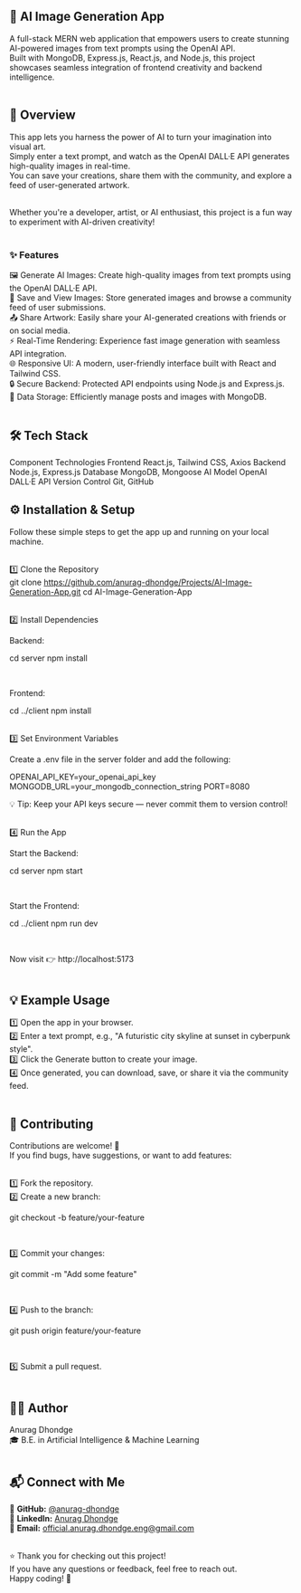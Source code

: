 ## 🧠 AI Image Generation App <br>

A full-stack MERN web application that empowers users to create stunning AI-powered images from text prompts using the OpenAI API. <br>
Built with MongoDB, Express.js, React.js, and Node.js, this project showcases seamless integration of frontend creativity and backend intelligence. <br><br>

## 🚀 Overview <br>

This app lets you harness the power of AI to turn your imagination into visual art. <br>
Simply enter a text prompt, and watch as the OpenAI DALL·E API generates high-quality images in real-time. <br>
You can save your creations, share them with the community, and explore a feed of user-generated artwork. <br><br>

Whether you're a developer, artist, or AI enthusiast, this project is a fun way to experiment with AI-driven creativity! <br><br>

### ✨ Features <br>

🖼️ Generate AI Images: Create high-quality images from text prompts using the OpenAI DALL·E API. <br>
💾 Save and View Images: Store generated images and browse a community feed of user submissions. <br>
📤 Share Artwork: Easily share your AI-generated creations with friends or on social media. <br>
⚡ Real-Time Rendering: Experience fast image generation with seamless API integration. <br>
🌐 Responsive UI: A modern, user-friendly interface built with React and Tailwind CSS. <br>
🔒 Secure Backend: Protected API endpoints using Node.js and Express.js. <br>
🧩 Data Storage: Efficiently manage posts and images with MongoDB. <br><br>

## 🛠️ Tech Stack <br>
Component	Technologies
Frontend	React.js, Tailwind CSS, Axios
Backend	Node.js, Express.js
Database	MongoDB, Mongoose
AI Model	OpenAI DALL·E API
Version Control	Git, GitHub


	
## ⚙️ Installation & Setup <br>

Follow these simple steps to get the app up and running on your local machine. <br><br>

1️⃣ Clone the Repository <br>
git clone https://github.com/anurag-dhondge/Projects/AI-Image-Generation-App.git
cd AI-Image-Generation-App

<br>
2️⃣ Install Dependencies <br>

Backend: <br>

cd server
npm install

<br>

Frontend: <br>

cd ../client
npm install

<br>
3️⃣ Set Environment Variables <br>

Create a .env file in the server folder and add the following: <br>

OPENAI_API_KEY=your_openai_api_key
MONGODB_URL=your_mongodb_connection_string
PORT=8080


💡 Tip: Keep your API keys secure — never commit them to version control! <br><br>

4️⃣ Run the App <br>

Start the Backend: <br>

cd server
npm start

<br>

Start the Frontend: <br>

cd ../client
npm run dev

<br>

Now visit 👉 http://localhost:5173
 <br><br>

## 💡 Example Usage <br>

1️⃣ Open the app in your browser. <br>
2️⃣ Enter a text prompt, e.g., "A futuristic city skyline at sunset in cyberpunk style". <br>
3️⃣ Click the Generate button to create your image. <br>
4️⃣ Once generated, you can download, save, or share it via the community feed. <br><br>


## 🤝 Contributing <br>

Contributions are welcome! 🙌 <br>
If you find bugs, have suggestions, or want to add features: <br><br>

1️⃣ Fork the repository. <br>
2️⃣ Create a new branch: <br>

git checkout -b feature/your-feature

<br>

3️⃣ Commit your changes: <br>

git commit -m "Add some feature"

<br>

4️⃣ Push to the branch: <br>

git push origin feature/your-feature

<br>

5️⃣ Submit a pull request. <br><br>


## 👨‍💻 Author <br>

Anurag Dhondge <br>
🎓 B.E. in Artificial Intelligence & Machine Learning <br><br>

## 📬 Connect with Me <br>
🐙 **GitHub:** [@anurag-dhondge](https://github.com/anurag-dhondge) <br>
💼 **LinkedIn:** [Anurag Dhondge](https://www.linkedin.com/in/anuragd2004) <br>
📧 **Email:** [official.anurag.dhondge.eng@gmail.com](mailto:official.anurag.dhondge.eng@gmail.com) <br><br>


⭐ Thank you for checking out this project! <br>
If you have any questions or feedback, feel free to reach out. <br>
Happy coding! 🚀 <br><br>
